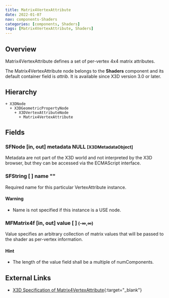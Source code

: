 ```yaml
---
title: Matrix4VertexAttribute
date: 2022-01-07
nav: components-Shaders
categories: [components, Shaders]
tags: [Matrix4VertexAttribute, Shaders]
---
```

<style>
.post h3 {
  word-spacing: 0.2em;
}
</style>

## Overview

Matrix4VertexAttribute defines a set of per-vertex 4x4 matrix attributes.

The Matrix4VertexAttribute node belongs to the **Shaders** component and its default container field is *attrib.* It is available since X3D version 3.0 or later.

## Hierarchy

```
+ X3DNode
  + X3DGeometricPropertyNode
    + X3DVertexAttributeNode
      + Matrix4VertexAttribute
```

## Fields

### SFNode [in, out] **metadata** NULL <small>[X3DMetadataObject]</small>

Metadata are not part of the X3D world and not interpreted by the X3D browser, but they can be accessed via the ECMAScript interface.

### SFString [ ] **name** ""

Required name for this particular VertexAttribute instance.

#### Warning

- Name is not specified if this instance is a USE node.

### MFMatrix4f [in, out] **value** [ ] <small>(-∞,∞)</small>

Value specifies an arbitrary collection of matrix values that will be passed to the shader as per-vertex information.

#### Hint

- The length of the value field shall be a multiple of numComponents.

## External Links

- [X3D Specification of Matrix4VertexAttribute](https://www.web3d.org/documents/specifications/19775-1/V4.0/Part01/components/shaders.html#Matrix4VertexAttribute){:target="_blank"}
